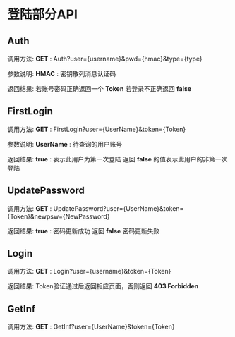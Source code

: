# 登陆部分API

## Auth

调用方法:
__GET__ : Auth?user={username}&pwd={hmac}&type={type}

参数说明:
__HMAC__ : 密钥散列消息认证码

返回结果:
若账号密码正确返回一个 __Token__
若登录不正确返回 __false__

## FirstLogin

调用方法:
__GET__ : FirstLogin?user={UserName}&token={Token}

参数说明:
__UserName__ : 待查询的用户账号

返回结果:
__true__ : 表示此用户为第一次登陆
返回 __false__ 的值表示此用户的非第一次登陆

## UpdatePassword

调用方法:
__GET__ : UpdatePassword?user={UserName}&token={Token}&newpsw={NewPassword}

返回结果:
__true__ : 密码更新成功
返回 __false__ 密码更新失败

## Login

调用方法:
__GET__ : Login?user={username}&token={Token}

返回结果:
Token验证通过后返回相应页面，否则返回 __403 Forbidden__

## GetInf

调用方法:
__GET__ : GetInf?user={UserName}&token={Token}

